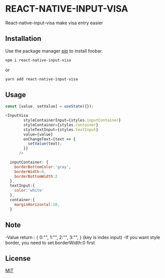 # REACT-NATIVE-INPUT-VISA

React-native-input-visa make visa entry easier

## Installation

Use the package manager [pip](https://pip.pypa.io/en/stable/) to install foobar.

```bash
npm i react-native-input-visa
```
or
```bash
yarn add react-native-input-visa
```

## Usage

```javascript
const [value, setValue] = useState({});

<InputVisa
        styleContainerInput={styles.inputContainer}
        styleContainer={styles.container}
        styleTextInput={styles.textInput}
        value={value}
        onChangeText={text => {
          setValue(text);
        }}
      />

  inputContainer: {
    borderBottomColor:'gray',
    borderWidth:0,
    borderBottomWidth:2
  },
  textInput:{
    color:'white'
  },
  container:{
    marginHorizontal:10,
  }
```

## Note
-Value return :
        {
        0:"",
        1:"",
        2:"",
        3:"",
        }
 (key is index input)
-If you want style border, you need to set borderWidth:0 first

## License
[MIT](https://choosealicense.com/licenses/mit/)
